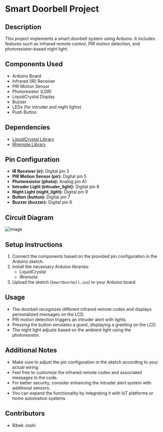 # Smart Doorbell Project

## Description
This project implements a smart doorbell system using Arduino. It includes features such as infrared remote control, PIR motion detection, and photoresistor-based night light.

## Components Used
- Arduino Board
- Infrared (IR) Receiver
- PIR Motion Sensor
- Photoresistor (LDR)
- LiquidCrystal Display
- Buzzer
- LEDs (for intruder and night lights)
- Push Button

## Dependencies
- [LiquidCrystal Library](https://www.arduino.cc/en/Reference/LiquidCrystal)
- [IRremote Library](https://github.com/z3t0/Arduino-IRremote)

## Pin Configuration
- **IR Receiver (ir):** Digital pin 3
- **PIR Motion Sensor (pir):** Digital pin 5
- **Photoresistor (photo):** Analog pin A1
- **Intruder Light (intruder_light):** Digital pin 8
- **Night Light (night_light):** Digital pin 9
- **Button (button):** Digital pin 7
- **Buzzer (buzzer):** Digital pin 6

## Circuit Diagram

![image](https://github.com/BibekJoshi4000/Smart_Door_bell/assets/97554714/09741e6a-df0b-44c7-950d-0ec6306a5a36)

## Setup Instructions
1. Connect the components based on the provided pin configuration in the Arduino sketch.
2. Install the necessary Arduino libraries:
    - LiquidCrystal
    - IRremote
3. Upload the sketch (`SmartDoorbell.ino`) to your Arduino board.

## Usage
- The doorbell recognizes different infrared remote codes and displays personalized messages on the LCD.
- PIR motion detection triggers an intruder alert with lights.
- Pressing the button simulates a guest, displaying a greeting on the LCD.
- The night light adjusts based on the ambient light using the photoresistor.

## Additional Notes
- Make sure to adjust the pin configuration in the sketch according to your actual wiring.
- Feel free to customize the infrared remote codes and associated messages in the code.
- For better security, consider enhancing the intruder alert system with additional sensors.
- You can expand the functionality by integrating it with IoT platforms or home automation systems.

## Contributors
- Bibek Joshi

